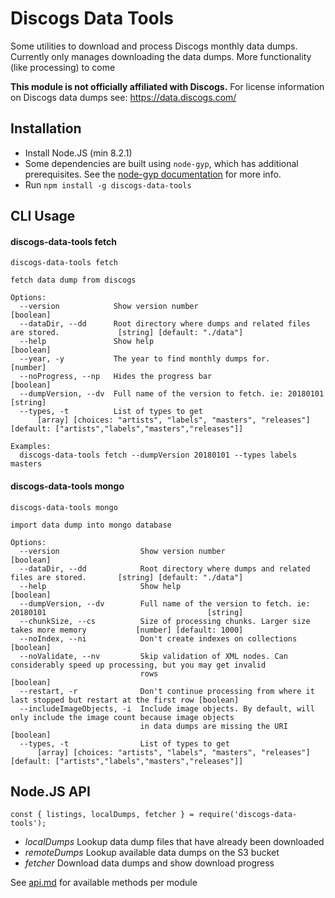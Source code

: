 # Discogs Data Tools
Some utilities to download and process Discogs monthly data dumps. Currently only manages downloading
the data dumps. More functionality (like processing) to come

**This module is not officially affiliated with Discogs.** For license information on Discogs
data dumps see: https://data.discogs.com/

## Installation

- Install Node.JS (min 8.2.1)
- Some dependencies are built using `node-gyp`, which has additional prerequisites. See the [node-gyp documentation](https://github.com/nodejs/node-gyp#Installation) for more info.
- Run `npm install -g discogs-data-tools`

## CLI Usage

<!-- below section is automatically generated. Do not modify -->
<!-- CLI -->

#### discogs-data-tools fetch
```
discogs-data-tools fetch

fetch data dump from discogs

Options:
  --version            Show version number                                                                     [boolean]
  --dataDir, --dd      Root directory where dumps and related files are stored.             [string] [default: "./data"]
  --help               Show help                                                                               [boolean]
  --year, -y           The year to find monthly dumps for.                                                      [number]
  --noProgress, --np   Hides the progress bar                                                                  [boolean]
  --dumpVersion, --dv  Full name of the version to fetch. ie: 20180101                                          [string]
  --types, -t          List of types to get
      [array] [choices: "artists", "labels", "masters", "releases"] [default: ["artists","labels","masters","releases"]]

Examples:
  discogs-data-tools fetch --dumpVersion 20180101 --types labels masters
```

#### discogs-data-tools mongo
```
discogs-data-tools mongo

import data dump into mongo database

Options:
  --version                  Show version number                                                               [boolean]
  --dataDir, --dd            Root directory where dumps and related files are stored.       [string] [default: "./data"]
  --help                     Show help                                                                         [boolean]
  --dumpVersion, --dv        Full name of the version to fetch. ie: 20180101                                    [string]
  --chunkSize, --cs          Size of processing chunks. Larger size takes more memory           [number] [default: 1000]
  --noIndex, --ni            Don't create indexes on collections                                               [boolean]
  --noValidate, --nv         Skip validation of XML nodes. Can considerably speed up processing, but you may get invalid
                             rows                                                                              [boolean]
  --restart, -r              Don't continue processing from where it last stopped but restart at the first row [boolean]
  --includeImageObjects, -i  Include image objects. By default, will only include the image count because image objects
                             in data dumps are missing the URI                                                 [boolean]
  --types, -t                List of types to get
      [array] [choices: "artists", "labels", "masters", "releases"] [default: ["artists","labels","masters","releases"]]
```
<!-- /CLI -->

## Node.JS API
```
const { listings, localDumps, fetcher } = require('discogs-data-tools');
```

- *localDumps* Lookup data dump files that have already been downloaded
- *remoteDumps* Lookup available data dumps on the S3 bucket
- *fetcher* Download data dumps and show download progress

See [api.md](./api.md) for available methods per module
